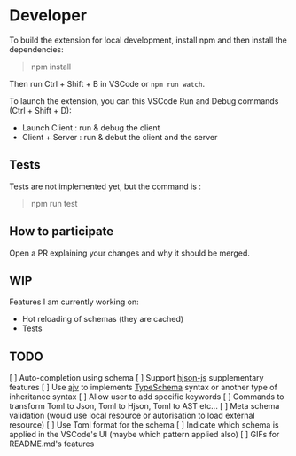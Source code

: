 # Developer

To build the extension for local development, install npm and then install the dependencies:

> npm install

Then run Ctrl + Shift + B in VSCode or `npm run watch`.

To launch the extension, you can this VSCode Run and Debug commands (Ctrl + Shift + D):

* Launch Client : run & debug the client
* Client + Server : run & debut the client and the server

## Tests

Tests are not implemented yet, but the command is :

> npm run test

## How to participate

Open a PR explaining your changes and why it should be merged.

## WIP

Features I am currently working on:

* Hot reloading of schemas (they are cached)
* Tests
 
## TODO

[ ] Auto-completion using schema
[ ] Support [hjson-js](https://github.com/hjson/hjson-js) supplementary features
[ ] Use [ajv](https://github.com/hjson/hjson-js) to implements [TypeSchema](https://typeschema.org/) syntax or another type of inheritance syntax 
[ ] Allow user to add specific keywords
[ ] Commands to transform Toml to Json, Toml to Hjson, Toml to AST etc...
[ ] Meta schema validation (would use local resource or autorisation to load external resource)
[ ] Use Toml format for the schema
[ ] Indicate which schema is applied in the VSCode's UI (maybe which pattern applied also)
[ ] GIFs for README.md's features

